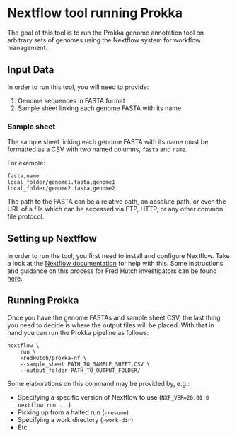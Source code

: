 # Nextflow tool running Prokka

The goal of this tool is to run the Prokka genome annotation tool
on arbitrary sets of genomes using the Nextflow system for workflow management.

## Input Data

In order to run this tool, you will need to provide:

  1) Genome sequences in FASTA format
  2) Sample sheet linking each genome FASTA with its name


### Sample sheet

The sample sheet linking each genome FASTA with its name
must be formatted as a CSV with two named columns, `fasta` and `name`.

For example:

```
fasta,name
local_folder/genome1.fasta,genome1
local_folder/genome2.fasta,genome2
```

The path to the FASTA can be a relative path, an absolute path, or even
the URL of a file which can be accessed via FTP, HTTP, or any other common file protocol.

## Setting up Nextflow

In order to run the tool, you first need to install and configure Nextflow. Take a look
at the [Nextflow documentation](http://nextflow.io/) for help with this. Some instructions
and guidance on this process for Fred Hutch investigators can be found 
[here](https://sciwiki.fredhutch.org/compdemos/nextflow/). 

## Running Prokka

Once you have the genome FASTAs and sample sheet CSV, the last thing you
need to decide is where the output files will be placed. With that in hand you can run
the Prokka pipeline as follows:

```
nextflow \
    run \
    FredHutch/prokka-nf \
    --sample_sheet PATH_TO_SAMPLE_SHEET.CSV \
    --output_folder PATH_TO_OUTPUT_FOLDER/
```

Some elaborations on this command may be provided by, e.g.:

- Specifying a specific version of Nextflow to use (`NXF_VER=20.01.0 nextflow run ...`)
- Picking up from a halted run (`-resume`)
- Specifying a work directory (`-work-dir`)
- Etc.
